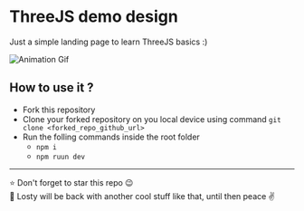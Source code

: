 # ThreeJS demo design

Just a simple landing page to learn ThreeJS basics :)

![Animation Gif](https://github.com/gurpreet-legend/threejs-demo-design/blob/main/Animation.gif)

## How to use it ?

* Fork this repository
* Clone your forked repository on you local device using command `git clone <forked_repo_github_url>`
* Run the folling commands inside the root folder
  * `npm i`
  * `npm ruun dev`
<hr />

⭐ Don't forget to star this repo 😉\
🐾 Losty will be back with another cool stuff like that, until then peace ✌
